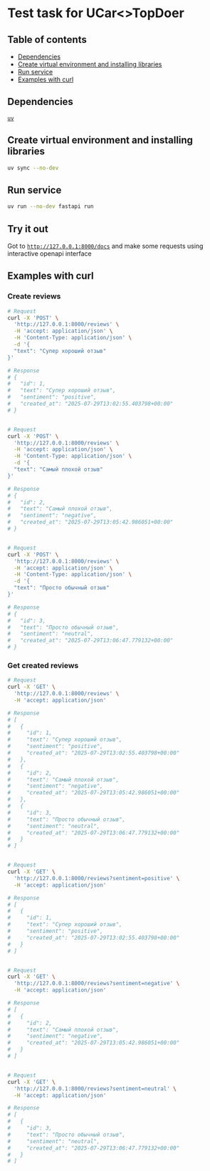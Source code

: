 # Test task for UCar<>TopDoer

## Table of contents

- [Dependencies](#Dependencies)
- [Create virtual environment and installing libraries](#Create-virtual-environment-and-installing-libraries)
- [Run service](#Run-service)
- [Examples with curl](#Examples-with-curl)

## Dependencies
[`uv`](https://github.com/astral-sh/uv)


## Create virtual environment and installing libraries

```bash
uv sync --no-dev
```


## Run service

```bash
uv run --no-dev fastapi run
```


## Try it out
Got to [`http://127.0.0.1:8000/docs`](http://127.0.0.1:8000/docs) and make some requests using interactive openapi interface


## Examples with curl

### Create reviews

```bash
# Request
curl -X 'POST' \
  'http://127.0.0.1:8000/reviews' \
  -H 'accept: application/json' \
  -H 'Content-Type: application/json' \
  -d '{
  "text": "Супер хороший отзыв"
}'

# Response
# {
#   "id": 1,
#   "text": "Супер хороший отзыв",
#   "sentiment": "positive",
#   "created_at": "2025-07-29T13:02:55.403798+00:00"
# }


# Request
curl -X 'POST' \
  'http://127.0.0.1:8000/reviews' \
  -H 'accept: application/json' \
  -H 'Content-Type: application/json' \
  -d '{
  "text": "Самый плохой отзыв"
}'

# Response
# {
#   "id": 2,
#   "text": "Самый плохой отзыв",
#   "sentiment": "negative",
#   "created_at": "2025-07-29T13:05:42.986051+00:00"
# }


# Request
curl -X 'POST' \
  'http://127.0.0.1:8000/reviews' \
  -H 'accept: application/json' \
  -H 'Content-Type: application/json' \
  -d '{
  "text": "Просто обычный отзыв"
}'

# Response
# {
#   "id": 3,
#   "text": "Просто обычный отзыв",
#   "sentiment": "neutral",
#   "created_at": "2025-07-29T13:06:47.779132+00:00"
# }
```


### Get created reviews

```bash
# Request
curl -X 'GET' \
  'http://127.0.0.1:8000/reviews' \
  -H 'accept: application/json'

# Response
# [
#   {
#     "id": 1,
#     "text": "Супер хороший отзыв",
#     "sentiment": "positive",
#     "created_at": "2025-07-29T13:02:55.403798+00:00"
#   },
#   {
#     "id": 2,
#     "text": "Самый плохой отзыв",
#     "sentiment": "negative",
#     "created_at": "2025-07-29T13:05:42.986051+00:00"
#   },
#   {
#     "id": 3,
#     "text": "Просто обычный отзыв",
#     "sentiment": "neutral",
#     "created_at": "2025-07-29T13:06:47.779132+00:00"
#   }
# ]


# Request
curl -X 'GET' \
  'http://127.0.0.1:8000/reviews?sentiment=positive' \
  -H 'accept: application/json'

# Response
# [
#   {
#     "id": 1,
#     "text": "Супер хороший отзыв",
#     "sentiment": "positive",
#     "created_at": "2025-07-29T13:02:55.403798+00:00"
#   }
# ]


# Request
curl -X 'GET' \
  'http://127.0.0.1:8000/reviews?sentiment=negative' \
  -H 'accept: application/json'

# Response
# [
#   {
#     "id": 2,
#     "text": "Самый плохой отзыв",
#     "sentiment": "negative",
#     "created_at": "2025-07-29T13:05:42.986051+00:00"
#   }
# ]


# Request
curl -X 'GET' \
  'http://127.0.0.1:8000/reviews?sentiment=neutral' \
  -H 'accept: application/json'

# Response
# [
#   {
#     "id": 3,
#     "text": "Просто обычный отзыв",
#     "sentiment": "neutral",
#     "created_at": "2025-07-29T13:06:47.779132+00:00"
#   }
# ]
```
